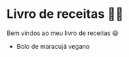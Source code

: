 # Livro de receitas :woman_cook:

Bem vindos ao meu livro de receitas :smile:

* Bolo de maracujá vegano
